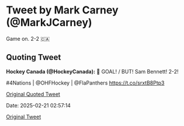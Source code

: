# Tweet by Mark Carney (@MarkJCarney)

Game on. 2-2 🇨🇦

## Quoting Tweet

**Hockey Canada (@HockeyCanada):** 🚨 GOAL! / BUT! Sam Bennett! 2-2!

#4Nations | @OHFHockey | @FlaPanthers https://t.co/srxtB8Ptp3

[Original Quoted Tweet](https://x.com/HockeyCanada/status/1892769773991448609)

Date: 2025-02-21 02:57:14

[Original Tweet](https://x.com/MarkJCarney/status/1892770527632064610)
